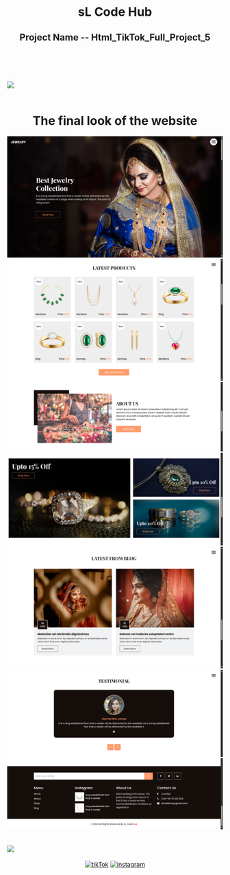 <header>
   <h1 align="center">sL Code Hub</h1>
    <h2>Project Name -- Html_TikTok_Full_Project_5</h2>
</header>
<br /><br />
<img src="https://user-images.githubusercontent.com/73097560/115834477-dbab4500-a447-11eb-908a-139a6edaec5c.gif">
<br /><br />
<div>
    <h1 align="center">The final look of the website</h1>
    <div align="center">
        <img src="Jewelry _ sL Code Hub 1.png">
        <img src="Jewelry _ sL Code Hub 2.png">
        <img src="Jewelry _ sL Code Hub 3.png">
        <img src="Jewelry _ sL Code Hub 4.png">
        <img src="Jewelry _ sL Code Hub 5.png">
        <img src="Jewelry _ sL Code Hub 6.png">
        <img src="Jewelry _ sL Code Hub 7.png">
    </div>
</div>
<br /><br />
<img src="https://user-images.githubusercontent.com/73097560/115834477-dbab4500-a447-11eb-908a-139a6edaec5c.gif">
<br /><br />
<div align="center">
    <a href="https://www.tiktok.com/@sl_code_hub?_t=8lB3USQZmPh&_r=1"><img
            src="https://cdn-icons-png.flaticon.com/128/3046/3046126.png" alt="tikTok" width="60"></a>
    <a href="https://youtube.com/@sL_Code_HuB?si=c6Gt4TW4xBhjLSdz"><img
            src="https://cdn-icons-png.flaticon.com/128/3938/3938037.png" alt="instagram" width="60"></a>
</div>
